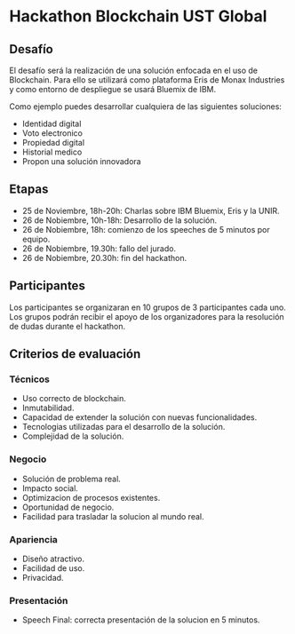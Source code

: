 # Hackathon Blockchain UST Global

## Desafío

El desafío será la realización de una solución enfocada en el uso de Blockchain. Para ello se utilizará como plataforma Eris de Monax Industries y como entorno de despliegue se usará Bluemix de IBM.

Como ejemplo puedes desarrollar cualquiera de las siguientes soluciones:

  * Identidad digital
  * Voto electronico
  * Propiedad digital
  * Historial medico
  * Propon una solución innovadora
  
## Etapas
  * 25 de Noviembre, 18h-20h: Charlas sobre IBM Bluemix, Eris y la UNIR.
  * 26 de Nobiembre, 10h-18h: Desarrollo de la solución.
  * 26 de Nobiembre, 18h: comienzo de los speeches de 5 minutos por equipo.
  * 26 de Nobiembre, 19.30h: fallo del jurado.
  * 26 de Nobiembre, 20.30h: fin del hackathon.
  

## Participantes

Los participantes se organizaran en 10 grupos de 3 participantes cada uno.
Los grupos podrán recibir el apoyo de los organizadores para la resolución de dudas durante el hackathon.

## Criterios de evaluación

### Técnicos
* Uso correcto de blockchain.
* Inmutabilidad.
* Capacidad de extender la solución con nuevas funcionalidades.
* Tecnologias utilizadas para el desarrollo de la solución.
* Complejidad de la solución.

### Negocio
* Solución de problema real.
* Impacto social.
* Optimizacion de procesos existentes.
* Oportunidad de negocio.
* Facilidad para trasladar la solucion al mundo real.

### Apariencia
* Diseño atractivo.
* Facilidad de uso.
* Privacidad.

### Presentación
* Speech Final: correcta presentación de la solucion en 5 minutos.
